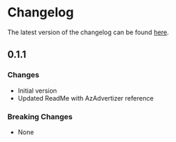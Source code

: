 # Changelog

The latest version of the changelog can be found [here](https://github.com/Azure/bicep-registry-modules/blob/main/avm/res/azure-stack-hci/logical-network/CHANGELOG.md).

## 0.1.1

### Changes

- Initial version
- Updated ReadMe with AzAdvertizer reference

### Breaking Changes

- None
